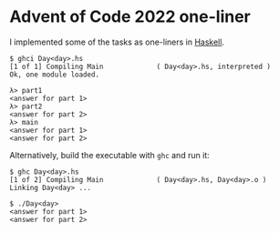 # Advent of Code 2022 one-liner

I implemented some of the tasks as one-liners in [Haskell](https://www.haskell.org/).

```console
$ ghci Day<day>.hs
[1 of 1] Compiling Main             ( Day<day>.hs, interpreted )
Ok, one module loaded.

λ> part1
<answer for part 1>
λ> part2
<answer for part 2>
λ> main
<answer for part 1>
<answer for part 2>
```

Alternatively, build the executable with `ghc` and run it:

```console
$ ghc Day<day>.hs
[1 of 2] Compiling Main             ( Day<day>.hs, Day<day>.o )
Linking Day<day> ...

$ ./Day<day>
<answer for part 1>
<answer for part 2>
```

